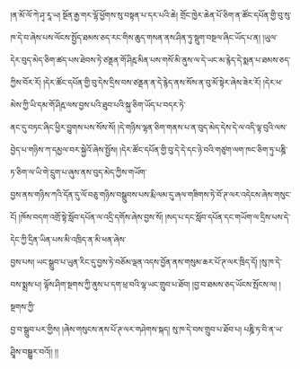 ﻿  
།ན་མོ་ལོ་ཀེ་ཤྭ་རཱ་ཡ། སྔོན་རྒྱ་གར་ལྷོ་ཕྱོགས་སུ་བསྟན་པ་དར་པའི་ཆེ། གྲོང་ཁྱེར་ཆེན་པོ་ཅིག་ན་ཚོང་དཔོན་གྱི་བུ་སུ་ཁ་དེ་བ་ཞེས་པས་ལོངས་སྤྱོད་ཐམས་ཅད་རང་གིས་ཆུད་གསན་ནས་ཤིན་ཏུ་སྡུག་བསྔལ་ཞིང་ཡོད་པ་ན། །ཡུལ་  
དེར་བུད་མེད་ཅིག་ཚད་པས་ཐེབས་ཏེ་ཙནྡན་གོ་ཤིརྵ་མིན་པས་གསོ་མི་ནུས་ལ་དེ་ཡང་མ་རྙེད་དེ་སྨན་པ་ཐམས་ཅད་ཀྱིས་བོར་རོ། །དེར་ཚོང་དཔོན་གྱི་བུ་དེས་དྲིས་བས་ཙནྡན་ན་དེ་རྙེད་ནས་སོས་ན་བུ་མོ་སྟེར་ཞེས་ཟེར་རོ། །དེར་ཕ་མེས་ཀྱི་ཡི་དམ་གོ་ཤིརྵ་ལས་བྱས་པའི་ཐུབ་པའི་སྐུ་ཅིག་ཡོད་པ་བདར་ཏེ་  
ནང་དུ་བཏང་ཞིང་ཕྱིར་བྱུགས་པས་སོས་སོ། །དེ་གཉིས་ལྷན་ཅིག་གནས་པ་ན་བུད་མེད་དེས་དེ་ལ་འདི་ལྟ་བུའི་ལས་བྱེད་པ་གཉིས་ཀ་དམྱལ་བར་སྐྱེའོ་ཞེས་སྤྱོས། །དེར་ཚོང་དཔོན་གྱི་བུ་དེ་དེ་དང་ཉེ་བའི་གཙུག་ལག་ཁང་ཅིག་ཏུ་པཎྜི་ཏ་ཅིག་ལ་ཡི་གེ་དྲུག་པ་ཞུས་ནས་བུད་མེད་ཀྱིས་གཡོག་  
བྱས་ནས་གཉིས་ཀའི་དོན་དུ་ལོ་བཅུ་གཉིས་བསྒྲུབས་པས་རྨི་ལམ་དུ་ཞལ་གཟིགས་ཏེ་བོ་ཊ་ལར་འདེངས་ཞེས་གསུང་ངོ། །ཁོས་བདག་འགྲོ་སྟེ་སློབ་དཔོན་ལ་འདྲི་དགོས་ཞེས་བྱས་སོ། །སད་པ་དང་སློབ་དཔོན་དང་གཡོག་ལ་དྲིས་པས་དེ་དེང་ཀྱི་དྲིན་ཡིན་པས་མི་འཁྲིད་ན་མི་ཕན་ཞེས་  
བྱས་པས། ཡང་སྒྲུབ་པ་ཡུན་རིང་དུ་བྱས་ཏེ་བཅོམ་ལྡན་འདས་བྱོན་ནས་གསུམ་ཆར་པོ་ཊ་ལར་ཁྲིད་དོ། །སུ་ཁ་དེ་བས་སྨྲས་པ། ལྟོས་ཤིག་སྔགས་ཀྱི་ནུས་པ་དག་ཕྲ་བའི་ལྷ་ཡང་གྲུབ་པ་ཐོབ། །བྱ་བ་ཐམས་ཅད་ཡོངས་སྤོངས་ལ། །སྔགས་ཀྱི་  
བྱ་བ་སྒྲུབ་པར་གྱིས། །ཞེས་གསུངས་ནས་པོ་ཊ་ལར་གཤེགས་སྐད། སུ་ཁ་དེ་བས་གྲུབ་པ་ཐོབ་པ། པཎྜི་ཏ་བི་ན་ཡ་ཤྲཱིས་བསྒྱུར་བའོ།། །།  
  

